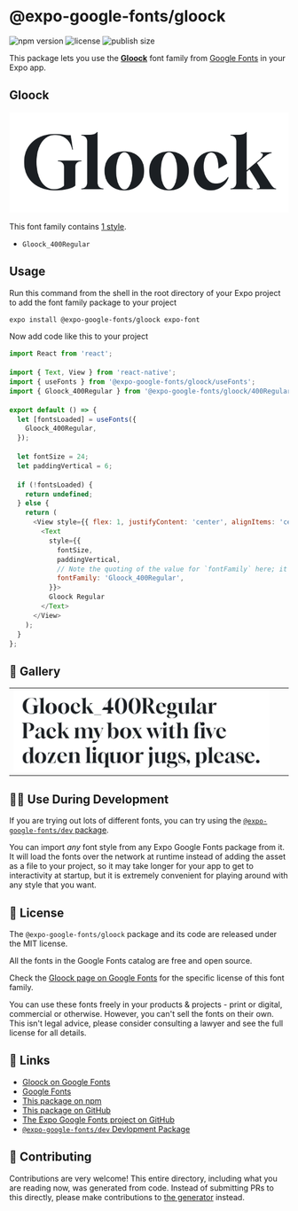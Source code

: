 # @expo-google-fonts/gloock

![npm version](https://flat.badgen.net/npm/v/@expo-google-fonts/gloock)
![license](https://flat.badgen.net/github/license/expo/google-fonts)
![publish size](https://flat.badgen.net/packagephobia/install/@expo-google-fonts/gloock)

This package lets you use the [**Gloock**](https://fonts.google.com/specimen/Gloock) font family from [Google Fonts](https://fonts.google.com/) in your Expo app.

## Gloock

![Gloock](./font-family.png)

This font family contains [1 style](#-gallery).

- `Gloock_400Regular`

## Usage

Run this command from the shell in the root directory of your Expo project to add the font family package to your project
```sh
expo install @expo-google-fonts/gloock expo-font
```

Now add code like this to your project
```js
import React from 'react';

import { Text, View } from 'react-native';
import { useFonts } from '@expo-google-fonts/gloock/useFonts';
import { Gloock_400Regular } from '@expo-google-fonts/gloock/400Regular';

export default () => {
  let [fontsLoaded] = useFonts({
    Gloock_400Regular,
  });

  let fontSize = 24;
  let paddingVertical = 6;

  if (!fontsLoaded) {
    return undefined;
  } else {
    return (
      <View style={{ flex: 1, justifyContent: 'center', alignItems: 'center' }}>
        <Text
          style={{
            fontSize,
            paddingVertical,
            // Note the quoting of the value for `fontFamily` here; it expects a string!
            fontFamily: 'Gloock_400Regular',
          }}>
          Gloock Regular
        </Text>
      </View>
    );
  }
};

```

## 🔡 Gallery


||||
|-|-|-|
|![Gloock_400Regular](.//400Regular/Gloock_400Regular.ttf.png)||||


## 👩‍💻 Use During Development

If you are trying out lots of different fonts, you can try using the [`@expo-google-fonts/dev` package](https://github.com/expo/google-fonts/tree/master/font-packages/dev#readme).

You can import *any* font style from any Expo Google Fonts package from it. It will load the fonts
over the network at runtime instead of adding the asset as a file to your project, so it may take longer
for your app to get to interactivity at startup, but it is extremely convenient
for playing around with any style that you want.

## 📖 License

The `@expo-google-fonts/gloock` package and its code are released under the MIT license.

All the fonts in the Google Fonts catalog are free and open source.

Check the [Gloock page on Google Fonts](https://fonts.google.com/specimen/Gloock) for the specific license of this font family.

You can use these fonts freely in your products & projects - print or digital, commercial or otherwise. However, you can't sell the fonts on their own. This isn't legal advice, please consider consulting a lawyer and see the full license for all details.

## 🔗 Links

- [Gloock on Google Fonts](https://fonts.google.com/specimen/Gloock)
- [Google Fonts](https://fonts.google.com/)
- [This package on npm](https://www.npmjs.com/package/@expo-google-fonts/gloock)
- [This package on GitHub](https://github.com/expo/google-fonts/tree/master/font-packages/gloock)
- [The Expo Google Fonts project on GitHub](https://github.com/expo/google-fonts)
- [`@expo-google-fonts/dev` Devlopment Package](https://github.com/expo/google-fonts/tree/master/font-packages/dev)

## 🤝 Contributing

Contributions are very welcome! This entire directory, including what you are reading now, was generated from code. Instead of submitting PRs to this directly, please make contributions to [the generator](https://github.com/expo/google-fonts/tree/master/packages/generator) instead.

